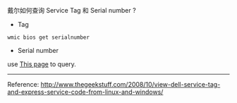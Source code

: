 戴尔如何查询 Service Tag 和 Serial number ?

-	Tag

```shell
wmic bios get serialnumber
```

-	Serial number

use [This page](http://www.creativyst.com/Doc/Articles/HT/Dell/DellPop.htm) to query.

---

Reference: http://www.thegeekstuff.com/2008/10/view-dell-service-tag-and-express-service-code-from-linux-and-windows/
